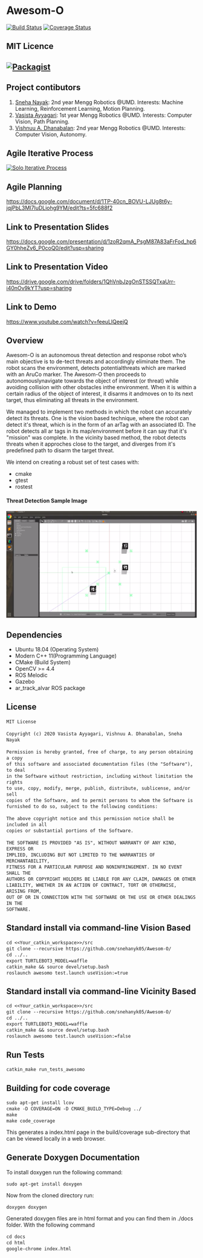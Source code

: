 # Awesom-O
[![Build Status](https://travis-ci.org/clueless-bachu/Awesom-O.svg?branch=master)](https://travis-ci.org/github/clueless-bachu/Awesom-O)
[![Coverage Status](https://coveralls.io/repos/github/clueless-bachu/Awesom-O/badge.svg?branch=master)](https://coveralls.io/github/clueless-bachu/Awesom-O?branch=master)

## MIT Licence 
[![Packagist](https://img.shields.io/packagist/l/doctrine/orm.svg)](LICENSE) 
---

## Project contibutors

1) [Sneha Nayak](https://github.com/snehanyk05): 2nd year Mengg Robotics @UMD. Interests: Machine Learning, Reinforcement Learning, Motion Planning.
2) [Vasista Ayyagari](https://github.com/clueless-bachu): 1st year Mengg Robotics @UMD. Interests: Computer Vision, Path Planning.
3) [Vishnuu A. Dhanabalan](https://github.com/vishnuu95): 2nd year Mengg Robotics @UMD. Interests: Computer Vision, Autonomy.

## Agile Iterative Process
[![Solo Iterative Process](https://img.shields.io/badge/AIP-ClickHere-brightgreen.svg?style=flat)](https://docs.google.com/spreadsheets/d/1xvJm1XwD0x-FWnv0wH0hJFpIkV3F_uvVeWk7_voXG9g/edit?ts=5fc43c5c#gid=0) 

## Agile Planning
https://docs.google.com/document/d/1TP-40cn_BOVU-LJUg8t6y-jqjPbL3MI7luDLiohg9YM/edit?ts=5fc688f2
## Link to Presentation Slides
https://docs.google.com/presentation/d/1zoR2qmA_PsgM87A83aFrFod_hp6GY0hheZv6_P0coQ0/edit?usp=sharing
## Link to Presentation Video
https://drive.google.com/drive/folders/1QhVnbJzgOnSTSSQTxaUrr-i40nOv9kYT?usp=sharing
## Link to Demo
https://www.youtube.com/watch?v=feeuLlQeejQ

## Overview

Awesom-O is an autonomous threat detection and response robot who’s main objective is to de-tect threats and accordingly eliminate them.  The robot scans the environment, detects potentialthreats which are marked with an AruCo marker.  The Awesom-O then proceeds to autonomouslynavigate towards the object of interest (or threat) while avoiding collision with other obstacles inthe  environment.  When  it  is  within  a  certain  radius  of  the  object  of  interest,  it  disarms  it  andmoves on to its next target, thus eliminating all threats in the environment. 

We managed to implement two methods in which the robot can accurately detect its threats. One is the vision based technique, where the robot can detect it's threat, which is in the form of an arTag with an associated ID. The robot detects all ar tags in its map/environment before it can say that it's "mission" was complete. In the vicinity based method, the robot detects threats when it approches close to the target, and diverges from it's predefined path to disarm the target threat.

We intend on creating a robust set of test cases with:

- cmake
- gtest
- rostest

#### Threat Detection Sample Image
![Fig1. Threat Detection](https://github.com/clueless-bachu/Awesom-O/blob/master/output/image.png)

## Dependencies

* Ubuntu 18.04 (Operating System)
* Modern C++ 11(Programming Language)
* CMake (Build System)
* OpenCV >= 4.4 
* ROS Melodic
* Gazebo
* ar_track_alvar ROS package

## License 

```
MIT License

Copyright (c) 2020 Vasista Ayyagari, Vishnuu A. Dhanabalan, Sneha Nayak

Permission is hereby granted, free of charge, to any person obtaining a copy
of this software and associated documentation files (the "Software"), to deal
in the Software without restriction, including without limitation the rights
to use, copy, modify, merge, publish, distribute, sublicense, and/or sell
copies of the Software, and to permit persons to whom the Software is
furnished to do so, subject to the following conditions:

The above copyright notice and this permission notice shall be included in all
copies or substantial portions of the Software.

THE SOFTWARE IS PROVIDED "AS IS", WITHOUT WARRANTY OF ANY KIND, EXPRESS OR
IMPLIED, INCLUDING BUT NOT LIMITED TO THE WARRANTIES OF MERCHANTABILITY,
FITNESS FOR A PARTICULAR PURPOSE AND NONINFRINGEMENT. IN NO EVENT SHALL THE
AUTHORS OR COPYRIGHT HOLDERS BE LIABLE FOR ANY CLAIM, DAMAGES OR OTHER
LIABILITY, WHETHER IN AN ACTION OF CONTRACT, TORT OR OTHERWISE, ARISING FROM,
OUT OF OR IN CONNECTION WITH THE SOFTWARE OR THE USE OR OTHER DEALINGS IN THE
SOFTWARE.
```

## Standard install via command-line Vision Based

```
cd <<Your_catkin_workspace>>/src
git clone --recursive https://github.com/snehanyk05/Awesom-O/
cd ../..
export TURTLEBOT3_MODEL=waffle
catkin_make && source devel/setup.bash
roslaunch awesomo test.launch useVision:=true
```

## Standard install via command-line Vicinity Based

```
cd <<Your_catkin_workspace>>/src
git clone --recursive https://github.com/snehanyk05/Awesom-O/
cd ../..
export TURTLEBOT3_MODEL=waffle
catkin_make && source devel/setup.bash
roslaunch awesomo test.launch useVision:=false
```
## Run Tests 
```
catkin_make run_tests_awesomo
```

## Building for code coverage
```
sudo apt-get install lcov
cmake -D COVERAGE=ON -D CMAKE_BUILD_TYPE=Debug ../
make
make code_coverage
```
This generates a index.html page in the build/coverage sub-directory that can be viewed locally in a web browser.


## Generate Doxygen Documentation

To install doxygen run the following command:
```
sudo apt-get install doxygen
```
Now from the cloned directory run:
```
doxygen doxygen
```

Generated doxygen files are in html format and you can find them in ./docs folder. With the following command
```
cd docs
cd html
google-chrome index.html
```

